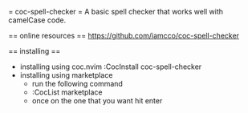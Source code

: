 
= coc-spell-checker =
A basic spell checker that works well with camelCase code.

== online resources ==
https://github.com/iamcco/coc-spell-checker

== installing ==
* installing using coc.nvim
	:CocInstall coc-spell-checker
* installing using marketplace
	- run the following command
	- :CocList marketplace
	- once on the one that you want hit enter
